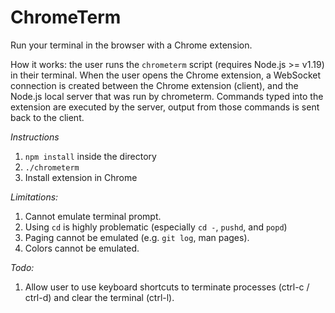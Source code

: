 # ChromeTerm

Run your terminal in the browser with a Chrome extension.

How it works: the user runs the `chrometerm` script (requires Node.js >= v1.19) in their terminal. When the user opens the Chrome extension, a WebSocket connection is created between the Chrome extension (client), and the Node.js local server that was run by chrometerm. Commands typed into the extension are executed by the server, output from those commands is sent back to the client.

*Instructions*

1. `npm install` inside the directory
2. `./chrometerm`
3. Install extension in Chrome

*Limitations:*

1. Cannot emulate terminal prompt.
2. Using `cd` is highly problematic (especially `cd -`, `pushd`, and `popd`)
3. Paging cannot be emulated (e.g. `git log`, man pages).
4. Colors cannot be emulated.

*Todo:*

1. Allow user to use keyboard shortcuts to terminate processes (ctrl-c / ctrl-d) and clear the terminal (ctrl-l).